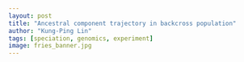 ```yaml
---
layout: post
title: "Ancestral component trajectory in backcross population"
author: "Kung-Ping Lin"
tags: [speciation, genomics, experiment]
image: fries_banner.jpg
---
```


